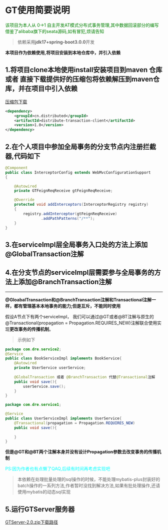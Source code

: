 # GT使用简要说明

<p style="color:green">该项目为本人从 0->1 自主开发AT模式分布式事务管理,其中数据回滚部分的编写借鉴了alibaba旗下的seata源码,如有冒犯,烦请告知</p>

>依赖采用**jdk17+spring-boot3.0.0**开发

**本项目作为依赖使用,将项目安装到本地仓库中，并引入依赖**

## 1.将项目clone本地使用install安装项目到maven 仓库 或者 直接下载提供好的压缩包将依赖解压到maven仓库，并在项目中引入依赖

[压缩包下载](https://github.com/L-P-F/GlobalTransaction/releases/tag/dependency)
```xml
<dependency>
    <groupId>cn.distributed</groupId>
    <artifactId>distribute-transaction-client</artifactId>
    <version>1.0</version>
</dependency>
```

## 2.在个人项目中参加全局事务的分支节点内注册拦截器,代码如下

```java
@Component
public class InterceptorConfig extends WebMvcConfigurationSupport
{

    @Autowired
    private GTFeignReqReceive gtFeignReqReceive;

    @Override
    protected void addInterceptors(InterceptorRegistry registry)
    {
        registry.addInterceptor(gtFeignReqReceive)
                .addPathPatterns("/**");
    }
}
```

## 3.在serviceImpl层全局事务入口处的方法上添加@GlobalTransaction注解

## 4.在分支节点的serviceImpl层需要参与全局事务的方法上添加@BranchTransaction注解

------

**@GloabalTransaction和@BranchTransaction注解和Transactional注解一样，都有管理基本本地事务的能力;但是互斥，不能同时使用**

假设A节点下有两个serviceImpl，
我们可以通过@GT或者@BT注解与原生的@Transactional(propagation = Propagation.REQUIRES_NEW)注解联合使用实现**更改事务的传播机制**。

>示例如下

```java
package com.dre.service2;
@Service
public class BookServiceImpl implements BookService{
    @Autowired
    private UserService userService;
    
    @GlobalTransaction 或者 @BranchTransaction 代替@Transactional注解
    public void save(){
    	userService.save();   
    }
}
```

```java
package com.dre.service1;

@Service
public class UserServiceImpl implements UserService{
    @Transactional(propagation = Propagation.REQUIRES_NEW)
    public void save(){
    
    }
}
```

**但是@GT和@BT两个注解本身并没有设计Propagation参数去改变事务的传播机制**

<p style="color:cyan">PS:因为作者也有点懒了QAQ,后续有时间再考虑实现吧</p>

>本依赖在处理批量处理的sql操作的时候，不能处理mybatis-plus封装好的batch操作的一系列方法,作者暂时没找到解决方法,如果有批处理操作,还请使用mybatis的动态sql实现
## 5.运行GTServer服务器

[GTServer-2.0.zip下载路径](https://github.com/L-P-F/GlobalTransaction-Server/releases/tag/GTServer)

